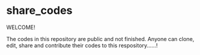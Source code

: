 # share_codes
WELCOME!

The codes in this repository are public and not finished. Anyone can clone, edit, share and contribute their codes to this respository......!
